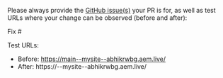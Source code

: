 Please always provide the [GitHub issue(s)](../issues) your PR is for, as well as test URLs where your change can be observed (before and after):

Fix #<gh-issue-id>

Test URLs:
- Before: https://main--mysite--abhikrwbg.aem.live/
- After: https://<branch>--mysite--abhikrwbg.aem.live/
